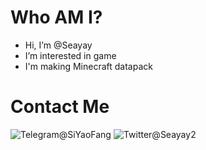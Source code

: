 # Who AM I?
- Hi, I’m @Seayay
- I’m interested in game
- I'm making Minecraft datapack

# Contact Me
![[Telegram@SiYaoFang](https://t.me/SiYaoFang)](https://img.shields.io/badge/@siyaofang-blue?logo=Telegram&logoColor=white&style=for-the-badge)
![[Twitter@Seayay2](https://twitter.com/Seayay2)](https://img.shields.io/badge/@Seayay2-blue?logo=Twitter&logoColor=white&style=for-the-badge)

<!---
Seayay/Seayay is a ✨ special ✨ repository because its `README.md` (this file) appears on your GitHub profile.
You can click the Preview link to take a look at your changes.
--->
